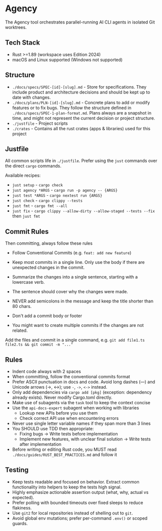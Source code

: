 # Agency

The Agency tool orchestrates parallel-running AI CLI agents in isolated Git worktrees.

## Tech Stack

- Rust >=1.89 (workspace uses Edition 2024)
- macOS and Linux supported (Windows not supported)

## Structure

- `./docs/specs/SPEC-[id]-[slug].md` - Store for specifications. They include product and architecture decisions and should be kept up to date with changes.
- `./docs/plans/PLN-[id]-[slug].md` - Concrete plans to add or modify features or to fix bugs. They follow the structure defined in `./docs/specs/SPEC-1-plan-format.md`. Plans always are a snapshot in time, and might not represent the current decision or project structure.
- `./justfile` - Project scripts
- `./crates` - Contains all the rust crates (apps & libraries) used for this project

## Justfile

All common scripts life in `./justfile`.
Prefer using the `just` commands over the direct `cargo` commands.

Available recipes:

- `just setup` - `cargo check`
- `just agency *ARGS` - `cargo run -p agency -- {ARGS}`
- `just test *ARGS` - `cargo nextest run {ARGS}`
- `just check` - `cargo clippy --tests`
- `just fmt` - `cargo fmt --all`
- `just fix` - `cargo clippy --allow-dirty --allow-staged --tests --fix` then `just fmt`

## Commit Rules

Then committing, always follow these rules

- Follow Conventional Commits (e.g. `feat: add new feature`)
- Keep most commits in a single line. Only use the body if there are unexpected changes in the commit.

- Summarize the changes into a single sentence, starting with a lowercase verb.
- The sentence should cover why the changes were made.
- NEVER add semicolons in the message and keep the title shorter than 80 chars.
- Don't add a commit body or footer
- You might want to create multiple commits if the changes are not related.

Add the files and commit in a single command, e.g. `git add file1.ts file2.ts && git commit -m "..."`

## Rules

- Indent code always with 2 spaces
- When committing, follow the conventional commits format
- Prefer ASCII punctuation in docs and code. Avoid long dashes (—) and Unicode arrows (→, ↔); use `-`, `->`, `<->` instead.
- Only add dependencies via `cargo add [pkg]` (exception: dependency already exists). Never modify Cargo.toml directly.
- Make use of subagents via the `task` tool to keep the context concise
- Use the `api-docs-expert` subagent when working with libraries
  - Lookup new APIs before you use them
  - Check correct API use when encountering errors
- Never use single letter variable names if they span more than 3 lines
- You SHOULD use TDD then appropriate:
  - Fixing bugs -> Write tests before implementation
  - Implement new features, with unclear final solution -> Write tests after implementation
- Before writing or editing Rust code, you MUST read `./docs/guides/RUST_BEST_PRACTICES.md` and follow it

## Testing

- Keep tests readable and focused on behavior. Extract common functionality into helpers to keep the tests high signal.
- Highly emphasize actionable assertion output (what, why, actual vs expected).
- Prefer polling with bounded timeouts over fixed sleeps to reduce flakiness.
- Use `git2` for local repositories instead of shelling out to `git`.
- Avoid global env mutations; prefer per-command `.env()` or scoped guards.
